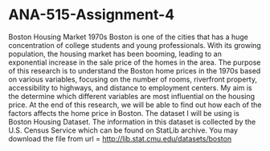 # ANA-515-Assignment-4
Boston Housing Market 1970s
Boston is one of the cities that has a huge concentration of college students and young professionals. With its growing population, the housing market has been booming, leading to an exponential increase in the sale price of the homes in the area. The purpose of this research is to understand the Boston home prices in the 1970s based on various variables, focusing on the number of rooms, riverfront property, accessibility to highways, and distance to employment centers. My aim is the determine which different variables are most influential on the housing price. At the end of this research, we will be able to find out how each of the factors affects the home price in Boston.
The dataset I will be using is Boston Housing Dataset. The information in this dataset is collected by the U.S. Census Service which can be found on StatLib archive. You may download the file from url = http://lib.stat.cmu.edu/datasets/boston
